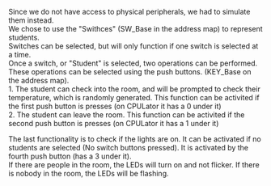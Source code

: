 Since we do not have access to physical peripherals, we had to simulate them instead.
<br/>
We chose to use the "Swithces" (SW_Base in the address map) to represent students.  <br/>
Switches can be selected, but will only function if one switch is selected at a time.
<br/>
Once a switch, or "Student" is selected, two operations can be performed.  These operations can be selected using the push buttons. (KEY_Base on the address map).<br/>
    1. The student can check into the room, and will be prompted to check their temperature, which is randomly generated.  This function can be activited if the first push button is presses (on CPULator it has a 0 under it)<br/>
    2. The student can leave the room.  This function can be activited if the second push button is presses (on CPULator it has a 1 under it)<br/>

The last functionality is to check if the lights are on.  It can be activated if no students are selected (No switch buttons pressed).  It is activated by the fourth push button (has a 3 under it).  <br/>
If there are people in the room, the LEDs will turn on and not flicker.  If there is nobody in the room, the LEDs will be flashing.<br/>